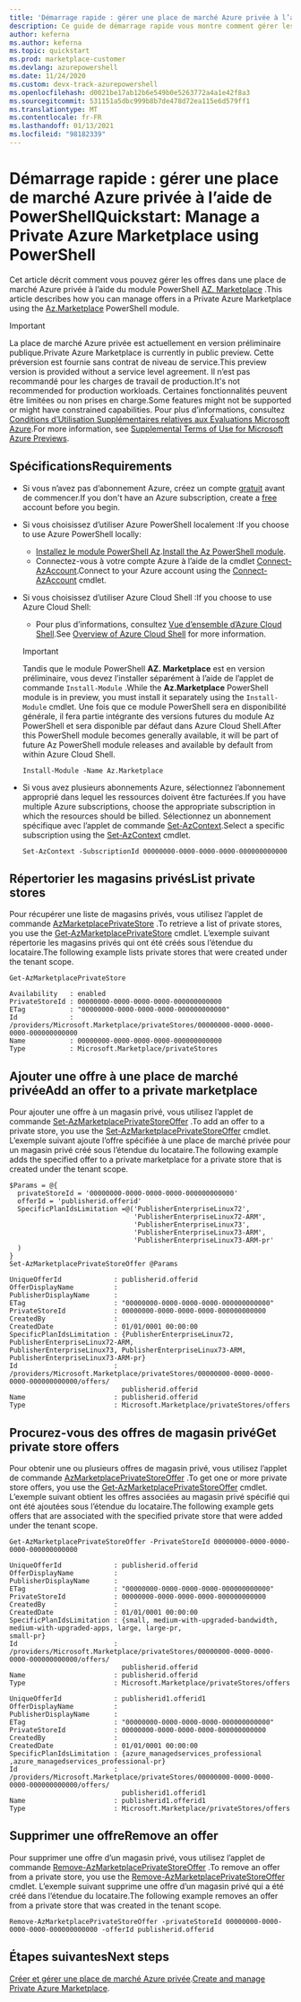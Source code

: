 ```yaml
---
title: 'Démarrage rapide : gérer une place de marché Azure privée à l’aide de PowerShell'
description: Ce guide de démarrage rapide vous montre comment gérer les offres dans une place de marché Azure privée à l’aide de Azure PowerShell.
author: keferna
ms.author: keferna
ms.topic: quickstart
ms.prod: marketplace-customer
ms.devlang: azurepowershell
ms.date: 11/24/2020
ms.custom: devx-track-azurepowershell
ms.openlocfilehash: d0021be17ab12b6e549b0e5263772a4a1e42f8a3
ms.sourcegitcommit: 531151a5dbc999b8b7de478d72ea115e6d579ff1
ms.translationtype: MT
ms.contentlocale: fr-FR
ms.lasthandoff: 01/13/2021
ms.locfileid: "98182339"
---
```

# <a name="quickstart-manage-a-private-azure-marketplace-using-powershell"></a><span data-ttu-id="e60f3-103">Démarrage rapide : gérer une place de marché Azure privée à l’aide de PowerShell</span><span class="sxs-lookup"><span data-stu-id="e60f3-103">Quickstart: Manage a Private Azure Marketplace using PowerShell</span></span>

<span data-ttu-id="e60f3-104">Cet article décrit comment vous pouvez gérer les offres dans une place de marché Azure privée à l’aide du module PowerShell [AZ. Marketplace](/powershell/module/az.marketplace) .</span><span class="sxs-lookup"><span data-stu-id="e60f3-104">This article describes how you can manage offers in a Private Azure Marketplace using the [Az.Marketplace](/powershell/module/az.marketplace) PowerShell module.</span></span>

> [!IMPORTANT]
> <span data-ttu-id="e60f3-105">La place de marché Azure privée est actuellement en version préliminaire publique.</span><span class="sxs-lookup"><span data-stu-id="e60f3-105">Private Azure Marketplace is currently in public preview.</span></span> <span data-ttu-id="e60f3-106">Cette préversion est fournie sans contrat de niveau de service.</span><span class="sxs-lookup"><span data-stu-id="e60f3-106">This preview version is provided without a service level agreement.</span></span> <span data-ttu-id="e60f3-107">Il n’est pas recommandé pour les charges de travail de production.</span><span class="sxs-lookup"><span data-stu-id="e60f3-107">It's not recommended for production workloads.</span></span> <span data-ttu-id="e60f3-108">Certaines fonctionnalités peuvent être limitées ou non prises en charge.</span><span class="sxs-lookup"><span data-stu-id="e60f3-108">Some features might not be supported or might have constrained capabilities.</span></span> <span data-ttu-id="e60f3-109">Pour plus d’informations, consultez [Conditions d’Utilisation Supplémentaires relatives aux Évaluations Microsoft Azure](https://azure.microsoft.com/support/legal/preview-supplemental-terms/).</span><span class="sxs-lookup"><span data-stu-id="e60f3-109">For more information, see [Supplemental Terms of Use for Microsoft Azure Previews](https://azure.microsoft.com/support/legal/preview-supplemental-terms/).</span></span>

## <a name="requirements"></a><span data-ttu-id="e60f3-110">Spécifications</span><span class="sxs-lookup"><span data-stu-id="e60f3-110">Requirements</span></span>

* <span data-ttu-id="e60f3-111">Si vous n’avez pas d’abonnement Azure, créez un compte [gratuit](https://azure.microsoft.com/free/) avant de commencer.</span><span class="sxs-lookup"><span data-stu-id="e60f3-111">If you don't have an Azure subscription, create a [free](https://azure.microsoft.com/free/) account before you begin.</span></span>

* <span data-ttu-id="e60f3-112">Si vous choisissez d’utiliser Azure PowerShell localement :</span><span class="sxs-lookup"><span data-stu-id="e60f3-112">If you choose to use Azure PowerShell locally:</span></span>
  * <span data-ttu-id="e60f3-113">[Installez le module PowerShell Az](/powershell/azure/install-az-ps).</span><span class="sxs-lookup"><span data-stu-id="e60f3-113">[Install the Az PowerShell module](/powershell/azure/install-az-ps).</span></span>
  * <span data-ttu-id="e60f3-114">Connectez-vous à votre compte Azure à l’aide de la cmdlet [Connect-AzAccount](/powershell/module/az.accounts/connect-azaccount).</span><span class="sxs-lookup"><span data-stu-id="e60f3-114">Connect to your Azure account using the [Connect-AzAccount](/powershell/module/az.accounts/connect-azaccount) cmdlet.</span></span>
* <span data-ttu-id="e60f3-115">Si vous choisissez d’utiliser Azure Cloud Shell :</span><span class="sxs-lookup"><span data-stu-id="e60f3-115">If you choose to use Azure Cloud Shell:</span></span>
  * <span data-ttu-id="e60f3-116">Pour plus d’informations, consultez [Vue d’ensemble d’Azure Cloud Shell](/azure/cloud-shell/overview).</span><span class="sxs-lookup"><span data-stu-id="e60f3-116">See [Overview of Azure Cloud Shell](/azure/cloud-shell/overview) for more information.</span></span>

  > [!IMPORTANT]
  > <span data-ttu-id="e60f3-117">Tandis que le module PowerShell **AZ. Marketplace** est en version préliminaire, vous devez l’installer séparément à l’aide de l’applet de commande `Install-Module` .</span><span class="sxs-lookup"><span data-stu-id="e60f3-117">While the **Az.Marketplace** PowerShell module is in preview, you must install it separately using the `Install-Module` cmdlet.</span></span> <span data-ttu-id="e60f3-118">Une fois que ce module PowerShell sera en disponibilité générale, il fera partie intégrante des versions futures du module Az PowerShell et sera disponible par défaut dans Azure Cloud Shell.</span><span class="sxs-lookup"><span data-stu-id="e60f3-118">After this PowerShell module becomes generally available, it will be part of future Az PowerShell module releases and available by default from within Azure Cloud Shell.</span></span>

  ```azurepowershell-interactive
  Install-Module -Name Az.Marketplace
  ```

* <span data-ttu-id="e60f3-119">Si vous avez plusieurs abonnements Azure, sélectionnez l’abonnement approprié dans lequel les ressources doivent être facturées.</span><span class="sxs-lookup"><span data-stu-id="e60f3-119">If you have multiple Azure subscriptions, choose the appropriate subscription in which the resources should be billed.</span></span> <span data-ttu-id="e60f3-120">Sélectionnez un abonnement spécifique avec l’applet de commande [Set-AzContext](/powershell/module/az.accounts/set-azcontext).</span><span class="sxs-lookup"><span data-stu-id="e60f3-120">Select a specific subscription using the [Set-AzContext](/powershell/module/az.accounts/set-azcontext) cmdlet.</span></span>

  ```azurepowershell-interactive
  Set-AzContext -SubscriptionId 00000000-0000-0000-0000-000000000000
  ```

## <a name="list-private-stores"></a><span data-ttu-id="e60f3-121">Répertorier les magasins privés</span><span class="sxs-lookup"><span data-stu-id="e60f3-121">List private stores</span></span>

<span data-ttu-id="e60f3-122">Pour récupérer une liste de magasins privés, vous utilisez l’applet de commande [AzMarketplacePrivateStore](/powershell/module/az.marketplace/get-azmarketplaceprivatestore) .</span><span class="sxs-lookup"><span data-stu-id="e60f3-122">To retrieve a list of private stores, you use the [Get-AzMarketplacePrivateStore](/powershell/module/az.marketplace/get-azmarketplaceprivatestore) cmdlet.</span></span> <span data-ttu-id="e60f3-123">L’exemple suivant répertorie les magasins privés qui ont été créés sous l’étendue du locataire.</span><span class="sxs-lookup"><span data-stu-id="e60f3-123">The following example lists private stores that were created under the tenant scope.</span></span>

```azurepowershell-interactive
Get-AzMarketplacePrivateStore
```

```Output
Availability   : enabled
PrivateStoreId : 00000000-0000-0000-0000-000000000000
ETag           : "00000000-0000-0000-0000-000000000000"
Id             : /providers/Microsoft.Marketplace/privateStores/00000000-0000-0000-0000-000000000000
Name           : 00000000-0000-0000-0000-000000000000
Type           : Microsoft.Marketplace/privateStores
```

## <a name="add-an-offer-to-a-private-marketplace"></a><span data-ttu-id="e60f3-124">Ajouter une offre à une place de marché privée</span><span class="sxs-lookup"><span data-stu-id="e60f3-124">Add an offer to a private marketplace</span></span>

<span data-ttu-id="e60f3-125">Pour ajouter une offre à un magasin privé, vous utilisez l’applet de commande [Set-AzMarketplacePrivateStoreOffer](/powershell/module/az.marketplace/set-azmarketplaceprivatestoreoffer) .</span><span class="sxs-lookup"><span data-stu-id="e60f3-125">To add an offer to a private store, you use the [Set-AzMarketplacePrivateStoreOffer](/powershell/module/az.marketplace/set-azmarketplaceprivatestoreoffer) cmdlet.</span></span> <span data-ttu-id="e60f3-126">L’exemple suivant ajoute l’offre spécifiée à une place de marché privée pour un magasin privé créé sous l’étendue du locataire.</span><span class="sxs-lookup"><span data-stu-id="e60f3-126">The following example adds the specified offer to a private marketplace for a private store that is created under the tenant scope.</span></span>

```azurepowershell-interactive
$Params = @{
  privateStoreId = '00000000-0000-0000-0000-000000000000'
  offerId = 'publisherid.offerid'
  SpecificPlanIdsLimitation =@('PublisherEnterpriseLinux72',
                               'PublisherEnterpriseLinux72-ARM',
                               'PublisherEnterpriseLinux73',
                               'PublisherEnterpriseLinux73-ARM',
                               'PublisherEnterpriseLinux73-ARM-pr'
  )
}
Set-AzMarketplacePrivateStoreOffer @Params
```

```Output
UniqueOfferId             : publisherid.offerid
OfferDisplayName          :
PublisherDisplayName      :
ETag                      : "00000000-0000-0000-0000-000000000000"
PrivateStoreId            : 00000000-0000-0000-0000-000000000000
CreatedBy                 :
CreatedDate               : 01/01/0001 00:00:00
SpecificPlanIdsLimitation : {PublisherEnterpriseLinux72, PublisherEnterpriseLinux72-ARM,
PublisherEnterpriseLinux73, PublisherEnterpriseLinux73-ARM, PublisherEnterpriseLinux73-ARM-pr}
Id                        :
/providers/Microsoft.Marketplace/privateStores/00000000-0000-0000-0000-000000000000/offers/
                            publisherid.offerid
Name                      : publisherid.offerid
Type                      : Microsoft.Marketplace/privateStores/offers
```

## <a name="get-private-store-offers"></a><span data-ttu-id="e60f3-127">Procurez-vous des offres de magasin privé</span><span class="sxs-lookup"><span data-stu-id="e60f3-127">Get private store offers</span></span>

<span data-ttu-id="e60f3-128">Pour obtenir une ou plusieurs offres de magasin privé, vous utilisez l’applet de commande [AzMarketplacePrivateStoreOffer](/powershell/module/az.marketplace/get-azmarketplaceprivatestoreoffer) .</span><span class="sxs-lookup"><span data-stu-id="e60f3-128">To get one or more private store offers, you use the [Get-AzMarketplacePrivateStoreOffer](/powershell/module/az.marketplace/get-azmarketplaceprivatestoreoffer) cmdlet.</span></span> <span data-ttu-id="e60f3-129">L’exemple suivant obtient les offres associées au magasin privé spécifié qui ont été ajoutées sous l’étendue du locataire.</span><span class="sxs-lookup"><span data-stu-id="e60f3-129">The following example gets offers that are associated with the specified private store that were added under the tenant scope.</span></span>

```azurepowershell-interactive
Get-AzMarketplacePrivateStoreOffer -PrivateStoreId 00000000-0000-0000-0000-000000000000
```

```Output
UniqueOfferId             : publisherid.offerid
OfferDisplayName          :
PublisherDisplayName      :
ETag                      : "00000000-0000-0000-0000-000000000000"
PrivateStoreId            : 00000000-0000-0000-0000-000000000000
CreatedBy                 :
CreatedDate               : 01/01/0001 00:00:00
SpecificPlanIdsLimitation : {small, medium-with-upgraded-bandwidth, medium-with-upgraded-apps, large, large-pr,
small-pr}
Id                        :
/providers/Microsoft.Marketplace/privateStores/00000000-0000-0000-0000-000000000000/offers/
                            publisherid.offerid
Name                      : publisherid.offerid
Type                      : Microsoft.Marketplace/privateStores/offers

UniqueOfferId             : publisherid1.offerid1
OfferDisplayName          :
PublisherDisplayName      :
ETag                      : "00000000-0000-0000-0000-000000000000"
PrivateStoreId            : 00000000-0000-0000-0000-000000000000
CreatedBy                 :
CreatedDate               : 01/01/0001 00:00:00
SpecificPlanIdsLimitation : {azure_managedservices_professional ,azure_managedservices_professional-pr}
Id                        :
/providers/Microsoft.Marketplace/privateStores/00000000-0000-0000-0000-000000000000/offers/
                            publisherid1.offerid1
Name                      : publisherid1.offerid1
Type                      : Microsoft.Marketplace/privateStores/offers
```

## <a name="remove-an-offer"></a><span data-ttu-id="e60f3-130">Supprimer une offre</span><span class="sxs-lookup"><span data-stu-id="e60f3-130">Remove an offer</span></span>

<span data-ttu-id="e60f3-131">Pour supprimer une offre d’un magasin privé, vous utilisez l’applet de commande [Remove-AzMarketplacePrivateStoreOffer](/powershell/module/az.marketplace/remove-azmarketplaceprivatestoreoffer) .</span><span class="sxs-lookup"><span data-stu-id="e60f3-131">To remove an offer from a private store, you use the [Remove-AzMarketplacePrivateStoreOffer](/powershell/module/az.marketplace/remove-azmarketplaceprivatestoreoffer) cmdlet.</span></span> <span data-ttu-id="e60f3-132">L’exemple suivant supprime une offre d’un magasin privé qui a été créé dans l’étendue du locataire.</span><span class="sxs-lookup"><span data-stu-id="e60f3-132">The following example removes an offer from a private store that was created in the tenant scope.</span></span>

```azurepowershell-interactive
Remove-AzMarketplacePrivateStoreOffer -privateStoreId 00000000-0000-0000-0000-000000000000 -offerId publisherid.offerid
```

## <a name="next-steps"></a><span data-ttu-id="e60f3-133">Étapes suivantes</span><span class="sxs-lookup"><span data-stu-id="e60f3-133">Next steps</span></span>

<span data-ttu-id="e60f3-134">[Créer et gérer une place de marché Azure privée](create-manage-private-azure-marketplace.md).</span><span class="sxs-lookup"><span data-stu-id="e60f3-134">[Create and manage Private Azure Marketplace](create-manage-private-azure-marketplace.md).</span></span>